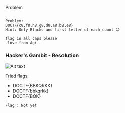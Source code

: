 
Problem
```

Problem:
DOCTF{c8,f8,h8,g8,d8,a8,b8,e8}
Hint: Only Blacks and first letter of each count 😉

flag in all caps please 
-love from Agi

```

### Hacker's Gambit - Resolution

![Alt text](Hackers_Gambit/chess_board.png)


Tried flags:

- DOCTF{BBKQRKK}
- DOCTF{bbkqrkk}
- DOCTF{BQK}

``` Flag : Not yet ```